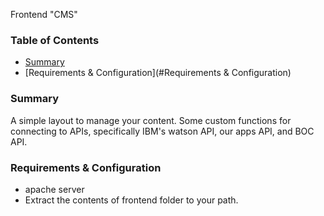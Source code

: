 Frontend "CMS"

### Table of Contents
* [Summary](#summary)
* [Requirements & Configuration](#Requirements & Configuration)

### Summary

A simple layout to manage your content. 
Some custom functions for connecting to APIs, specifically IBM's watson API, our apps API, and BOC API.

### Requirements & Configuration

- apache server
- Extract the contents of frontend folder to your path.
